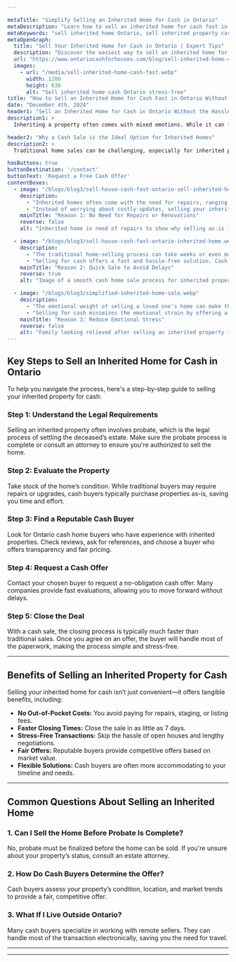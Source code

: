 ```yaml
---

metaTitle: "Simplify Selling an Inherited Home for Cash in Ontario"
metaDescription: "Learn how to sell an inherited home for cash fast in Ontario without hassle. Avoid stress, save time, and explore expert strategies to sell your property efficiently."
metaKeywords: "sell inherited home Ontario, sell inherited property cash Ontario, sell house fast Ontario, cash home buyers Ontario, inherited home sale Ontario"
metaOpenGraph:
  title: "Sell Your Inherited Home for Cash in Ontario | Expert Tips"
  description: "Discover the easiest way to sell an inherited home for cash in Ontario. Save time and reduce stress with this simple, effective guide."
  url: "https://www.ontariocashforhouses.com/blog/sell-inherited-home-cash-ontario"
  images:
    - url: "/media/sell-inherited-home-cash-fast.webp"
      width: 1200
      height: 630
      alt: "Sell inherited home cash Ontario stress-free"
title: "How to Sell an Inherited Home for Cash Fast in Ontario Without Stress"
date: "December 4th, 2024"
header1: "Sell an Inherited Home for Cash in Ontario Without the Hassle"
description1: >
  Inheriting a property often comes with mixed emotions. While it can feel like a gift, it also brings responsibilities and decisions that can feel overwhelming. If you've inherited a home in Ontario, you might be wondering how to handle the process of selling it. The good news is that selling for cash is a practical and efficient solution, allowing you to avoid delays, repairs, and unnecessary stress. Here's everything you need to know to sell an inherited home quickly and easily for cash.

header2: "Why a Cash Sale is the Ideal Option for Inherited Homes"
description2: >
  Traditional home sales can be challenging, especially for inherited properties that might require updates or repairs. Opting for a cash sale simplifies the process and allows you to sell your inherited home without the delays and uncertainties of the traditional market. Whether you're navigating probate or dealing with the emotional weight of the property, selling for cash offers a straightforward path to closing the chapter.

hasButtons: true
buttonDestination: '/contact'
buttonText: 'Request a Free Cash Offer'
contentBoxes:
  - image: "/blogs/blog3/sell-house-cash-fast-ontario-sell-inherited-home-3.webp"
    description: 
      - "Inherited homes often come with the need for repairs, ranging from minor fixes to significant renovations. Tackling these projects can be both time-consuming and expensive."
      - "Instead of worrying about costly updates, selling your inherited house for cash allows you to skip the repair process altogether. Cash buyers in Ontario specialize in purchasing homes as-is, no matter the condition. This approach saves time, reduces stress, and lets you focus on your next steps."
    mainTitle: "Reason 1: No Need for Repairs or Renovations"
    reverse: false
    alt: "Inherited home in need of repairs to show why selling as-is is beneficial."

  - image: "/blogs/blog3/sell-house-cash-fast-ontario-inherited-home.webp"
    description: 
      - "The traditional home-selling process can take weeks or even months due to listing, staging, and waiting for offers. For inherited homes, this timeline can be especially inconvenient if you're handling estate matters or live far from the property."
      - "Selling for cash offers a fast and hassle-free solution. Cash buyers in Ontario are experienced in streamlining the sale process, often closing deals in as little as seven days. This makes it an ideal choice for sellers looking for a quick and efficient transaction."
    mainTitle: "Reason 2: Quick Sale to Avoid Delays"
    reverse: true
    alt: "Image of a smooth cash home sale process for inherited property in Ontario."

  - image: "/blogs/blog3/simplified-inherited-home-sale.webp"
    description: 
      - "The emotional weight of selling a loved one’s home can make the process harder than expected. Inherited properties often carry memories and sentimental value, which adds another layer of complexity."
      - "Selling for cash minimizes the emotional strain by offering a fast and straightforward transaction. Ontario cash buyers understand the unique needs of those selling inherited homes and provide compassionate, professional service to make the process as seamless as possible."
    mainTitle: "Reason 3: Reduce Emotional Stress"
    reverse: false
    alt: "Family looking relieved after selling an inherited property in Ontario."
---
```


## **Key Steps to Sell an Inherited Home for Cash in Ontario**

To help you navigate the process, here's a step-by-step guide to selling your inherited property for cash:

### **Step 1: Understand the Legal Requirements**
Selling an inherited property often involves probate, which is the legal process of settling the deceased’s estate. Make sure the probate process is complete or consult an attorney to ensure you're authorized to sell the home. 

### **Step 2: Evaluate the Property**
Take stock of the home’s condition. While traditional buyers may require repairs or upgrades, cash buyers typically purchase properties as-is, saving you time and effort.

### **Step 3: Find a Reputable Cash Buyer**
Look for Ontario cash home buyers who have experience with inherited properties. Check reviews, ask for references, and choose a buyer who offers transparency and fair pricing.

### **Step 4: Request a Cash Offer**
Contact your chosen buyer to request a no-obligation cash offer. Many companies provide fast evaluations, allowing you to move forward without delays.

### **Step 5: Close the Deal**
With a cash sale, the closing process is typically much faster than traditional sales. Once you agree on an offer, the buyer will handle most of the paperwork, making the process simple and stress-free.

---

## **Benefits of Selling an Inherited Property for Cash**

Selling your inherited home for cash isn’t just convenient—it offers tangible benefits, including:

- **No Out-of-Pocket Costs:** You avoid paying for repairs, staging, or listing fees.
- **Faster Closing Times:** Close the sale in as little as 7 days.
- **Stress-Free Transactions:** Skip the hassle of open houses and lengthy negotiations.
- **Fair Offers:** Reputable buyers provide competitive offers based on market value.
- **Flexible Solutions:** Cash buyers are often more accommodating to your timeline and needs.

---

## **Common Questions About Selling an Inherited Home**

### **1. Can I Sell the Home Before Probate Is Complete?**
No, probate must be finalized before the home can be sold. If you're unsure about your property’s status, consult an estate attorney.

### **2. How Do Cash Buyers Determine the Offer?**
Cash buyers assess your property’s condition, location, and market trends to provide a fair, competitive offer.

### **3. What If I Live Outside Ontario?**
Many cash buyers specialize in working with remote sellers. They can handle most of the transaction electronically, saving you the need for travel.

---



---



